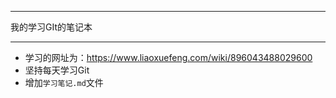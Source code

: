 ***
我的学习GIt的笔记本
***

- 学习的网址为：https://www.liaoxuefeng.com/wiki/896043488029600
- 坚持每天学习Git
- 增加`学习笔记.md`文件